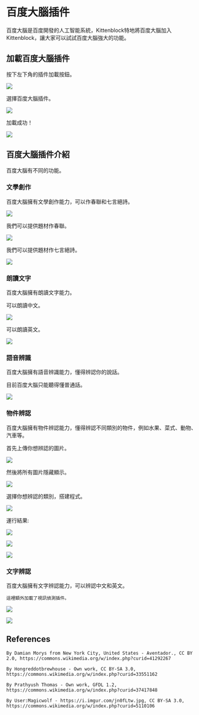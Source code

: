 # 百度大腦插件

百度大腦是百度開發的人工智能系統，Kittenblock特地將百度大腦加入Kittenblock，讓大家可以試試百度大腦強大的功能。

## 加載百度大腦插件

按下左下角的插件加載按鈕。

![](../images/add.png)

選擇百度大腦插件。

![](../images/baidu1.png)

加載成功！

![](../images/baidu2.png)

## 百度大腦插件介紹

百度大腦有不同的功能。

### 文學創作

百度大腦擁有文學創作能力，可以作春聯和七言絕詩。

![](../images/baidu3.png)

我們可以提供題材作春聯。

![](../images/baidu4.png)

我們可以提供題材作七言絕詩。

![](../images/baidu5.png)

### 朗讀文字

百度大腦擁有朗讀文字能力。

可以朗讀中文。

![](../images/baidu13.png)

可以朗讀英文。

![](../images/baidu14.png)

### 語音辨識

百度大腦擁有語音辨識能力，懂得辨認你的說話。

目前百度大腦只能聽得懂普通話。

![](../images/baidu15.png)

### 物件辨認

百度大腦擁有物件辨認能力，懂得辨認不同類別的物件，例如水果、菜式、動物、汽車等。

首先上傳你想辨認的圖片。

![](../images/baidu7.png)

然後將所有圖片隱藏顯示。

![](../images/baidu8.png)

選擇你想辨認的類別，搭建程式。

![](../images/baidu9.png)

運行結果:

![](../images/baidu10.png)

![](../images/baidu11.png)

![](../images/baidu12.png)

### 文字辨認

百度大腦擁有文字辨認能力，可以辨認中文和英文。

    這裡額外加載了視訊偵測插件。

![](../images/baidu16.png)

![](../images/baidu17.png)

## References

    By Damian Morys from New York City, United States - Aventador., CC BY 2.0, https://commons.wikimedia.org/w/index.php?curid=41292267

    By Hongreddotbrewhouse - Own work, CC BY-SA 3.0, https://commons.wikimedia.org/w/index.php?curid=33551162

    By Prathyush Thomas - Own work, GFDL 1.2, https://commons.wikimedia.org/w/index.php?curid=37417848
    
    By User:Magicwolf - https://i.imgur.com/jn0fLtw.jpg, CC BY-SA 3.0, https://commons.wikimedia.org/w/index.php?curid=5110106